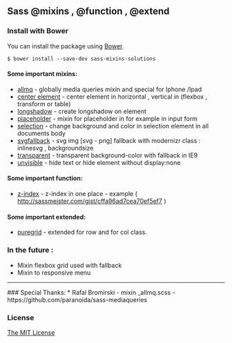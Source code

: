 ## Sass @mixins , @function , @extend
### Install with Bower

You can install the package using [Bower](http://bower.io/). 

	$ bower install --save-dev sass-mixins-solutions



#### Some important mixins:
* [allmq](mixins/_allmq.scss) - globally media queries mixin and special for Iphone /Ipad
* [center element](mixins/_center.scss) - center element in horizontal , vertical in (flexbox , transform or table)
* [longshadow](mixins/_longshadow.scss) - create longshadow on element
* [placeholder](mixins/_placeholder.scss) - mixin for placeholder in for example in input form
* [selection](mixins/_selection.scss) - change background and color in selection element in all documents body
* [svgfallback](mixins/_svgfallback.scss) - svg img [svg - png] fallback with modernizr class : inlinesvg , backgroundsize
* [transparent](mixins/_transparent.scss) - transparent background-color with fallback in IE9
* [unvisible](mixins/_unvisible.scss) - hide text or hide element without display:none

#### Some important function:
* [z-index](functions/_z-index.scss) - z-index in one place - example ( http://sassmeister.com/gist/cffa96ad7cea70ef5ef7 )


#### Some important extended:
* [puregrid](extended/_puregrid.scss) - extended for row and for col class.


### In the future :

* Mixin flexbox grid used with fallback
* Mixin to responsive menu

<hr>
### Special Thanks:
* Rafal Bromirski - mixin _allmq.scss - https://github.com/paranoida/sass-mediaqueries

### License

[The MIT License](LICENSE.md)
